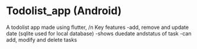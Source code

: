 # Todolist_app (Android)
A todolist app made using flutter,
/n
Key features
-add, remove and update date (sqlite used for local database)
-shows duedate andstatus of task
-can add, modify and delete tasks
